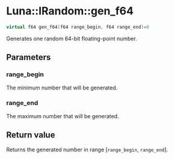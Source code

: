 # Luna::IRandom::gen_f64

```c++
virtual f64 gen_f64(f64 range_begin, f64 range_end)=0
```

Generates one random 64-bit floating-point number. 



## Parameters
### range_begin
The minimum number that will be generated. 

### range_end
The maximum number that will be generated. 

## Return value
Returns the generated number in range [`range_begin`, `range_end`]. 

